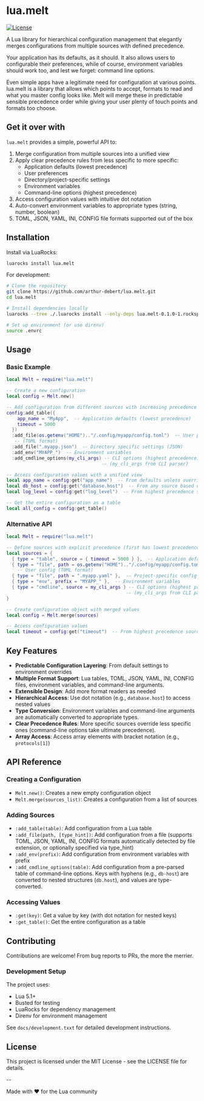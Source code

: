 # lua.melt

[![License](https://img.shields.io/badge/License-MIT-blue.svg)](https://opensource.org/licenses/MIT)

A Lua library for hierarchical configuration management that elegantly merges
configurations from multiple sources with defined precedence.

Your application has its defaults, as it should. It also allows users to
configurable their preferences, while of course, environment variables should
work too, and lest we forget: command line options.

Even simple apps have a legitimate need for configuration at various points.
lua.melt is a library that allows which points to accept, formats to read and
what you master config looks like. Melt will merge these in predictable 
sensible precedence order while  giving your user plenty of touch points and 
formats too choose.

## Get it over with

`lua.melt` provides a simple, powerful API to:

1. Merge configuration from multiple sources into a unified view
2. Apply clear precedence rules from less specific to more specific:
   - Application defaults (lowest precedence)
   - User preferences
   - Directory/project-specific settings
   - Environment variables
   - Command-line options (highest precedence)
3. Access configuration values with intuitive dot notation
4. Auto-convert environment variables to appropriate types (string, number,
   boolean)
5. TOML, JSON, YAML, INI, CONFIG file formats supported out of the box

## Installation

Install via LuaRocks:

```bash
luarocks install lua.melt
```

For development:

```bash
# Clone the repository
git clone https://github.com/arthur-debert/lua.melt.git
cd lua.melt

# Install dependencies locally
luarocks --tree ./.luarocks install --only-deps lua.melt-0.1.0-1.rockspec

# Set up environment (or use direnv)
source .envrc
```

## Usage

### Basic Example

```lua
local Melt = require("lua.melt")

-- Create a new configuration
local config = Melt.new()

-- Add configuration from different sources with increasing precedence
config:add_table({
    app_name = "MyApp",  -- Application defaults (lowest precedence)
    timeout = 5000
  })
  :add_file(os.getenv("HOME").."/.config/myapp/config.toml")  -- User preferences
   -- (TOML format)
  :add_file(".myapp.json")  -- Directory specific settings (JSON)
  :add_env("MYAPP_")  -- Environment variables
  :add_cmdline_options(my_cli_args) -- CLI options (highest precedence)
                                   -- (my_cli_args from CLI parser)

-- Access configuration values with a unified view
local app_name = config:get("app_name")  -- From defaults unless overridden
local db_host = config:get("database.host")  -- From any source based on precedence
local log_level = config:get("log_level")  -- From highest precedence source

-- Get the entire configuration as a table
local all_config = config:get_table()
```

### Alternative API

```lua
local Melt = require("lua.melt")

-- Define sources with explicit precedence (first has lowest precedence)
local sources = {
  { type = "table", source = { timeout = 5000 } },  -- Application defaults
  { type = "file", path = os.getenv("HOME").."/.config/myapp/config.toml" },
    -- User config (TOML format)
  { type = "file", path = ".myapp.yaml" },  -- Project-specific config (YAML format)
  { type = "env", prefix = "MYAPP_" },  -- Environment variables
  { type = "cmdline", source = my_cli_args } -- CLI options (highest precedence)
                                            -- (my_cli_args from CLI parser)
}

-- Create configuration object with merged values
local config = Melt.merge(sources)

-- Access configuration values
local timeout = config:get("timeout")  -- From highest precedence source
```

## Key Features

- **Predictable Configuration Layering**: From default settings to environment
  overrides
- **Multiple Format Support**: Lua tables, TOML, JSON, YAML, INI, CONFIG files,
  environment variables, and command-line arguments.
- **Extensible Design**: Add more format readers as needed
- **Hierarchical Access**: Use dot notation (e.g., `database.host`) to access
  nested values
- **Type Conversion**: Environment variables and command-line arguments are
  automatically converted to appropriate types.
- **Clear Precedence Rules**: More specific sources override less specific ones
  (command-line options take ultimate precedence).
- **Array Access**: Access array elements with bracket notation (e.g.,
  `protocols[1]`)

## API Reference

### Creating a Configuration

- `Melt.new()`: Creates a new empty configuration object
- `Melt.merge(sources_list)`: Creates a configuration from a list of sources

### Adding Sources

- `:add_table(table)`: Add configuration from a Lua table
- `:add_file(path, [type_hint])`: Add configuration from a file (supports TOML,
  JSON, YAML, INI, CONFIG formats automatically detected by file extension, or
  optionally specified via type_hint)
- `:add_env(prefix)`: Add configuration from environment variables with prefix
- `:add_cmdline_options(table)`: Add configuration from a pre-parsed table of
  command-line options. Keys with hyphens (e.g., `db-host`) are converted to
  nested structures (`db.host`), and values are type-converted.

### Accessing Values

- `:get(key)`: Get a value by key (with dot notation for nested keys)
- `:get_table()`: Get the entire configuration as a table

## Contributing

Contributions are welcome! From bug reports to PRs, the more the merrier.



### Development Setup

The project uses:

- Lua 5.1+
- Busted for testing
- LuaRocks for dependency management
- Direnv for environment management

See `docs/development.txxt` for detailed development instructions.

## License

This project is licensed under the MIT License - see the LICENSE file for
details.


--

Made with ❤️ for the Lua community
